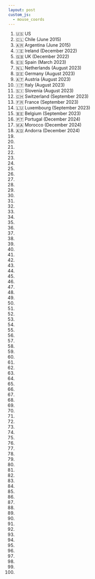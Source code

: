 ```yaml
---
layout: post
custom_js:
  - mouse_coords
---
```

1. 🇺🇸 US
2. 🇨🇱 Chile (June 2015)
3. 🇦🇷 Argentina (June 2015)
4. 🇮🇪 Ireland (December 2022)
5. 🇬🇧 UK (December 2022)
6. 🇪🇸 Spain (March 2023)
7. 🇳🇱 Netherlands (August 2023)
8. 🇩🇪 Germany (August 2023)
9. 🇦🇹 Austria (August 2023)
10. 🇮🇹 Italy (August 2023)
11. 🇸🇮 Slovenia (August 2023)
12. 🇨🇭 Switzerland (September 2023)
13. 🇫🇷 France (September 2023)
14. 🇱🇺 Luxembourg (September 2023)
15. 🇧🇪 Belgium (September 2023)
16. 🇵🇹 Portugal (December 2024)
17. 🇲🇦 Morocco (December 2024)
18. 🇦🇩 Andorra (December 2024)
19.   
20.   
21.   
22.   
23.   
24.   
25.   
26.   
27.   
28.   
29.   
30.   
31.   
32.   
33.   
34.   
35.   
36.   
37.   
38.   
39.   
40.   
41.   
42.   
43.   
44.   
45.   
46.   
47.   
48.   
49.   
50.   
51.   
52.   
53.   
54.   
55.   
56.   
57.   
58.   
59.   
60.   
61.   
62.   
63.   
64.   
65.   
66.   
67.   
68.   
69.   
70.   
71.   
72.   
73.   
74.   
75.   
76.   
77.   
78.   
79.   
80.   
81.   
82.   
83.   
84.   
85.   
86.   
87.   
88.   
89.   
90.   
91.   
92.   
93.   
94.   
95.   
96.   
97.   
98.   
99.   
100.   